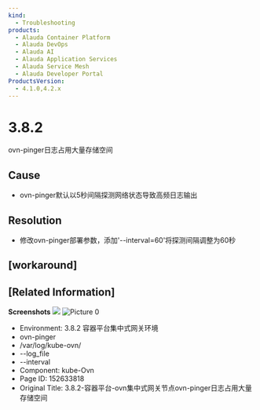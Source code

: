 ```yaml
---
kind:
  - Troubleshooting
products:
  - Alauda Container Platform
  - Alauda DevOps
  - Alauda AI
  - Alauda Application Services
  - Alauda Service Mesh
  - Alauda Developer Portal
ProductsVersion:
  - 4.1.0,4.2.x
---
```

<!-- A type of document that involves encountering a fault, diagnosing it, performing root cause analysis, and providing solutions. -->

# 3.8.2

ovn-pinger日志占用大量存储空间

## Cause
- ovn-pinger默认以5秒间隔探测网络状态导致高频日志输出

## Resolution
- 修改ovn-pinger部署参数，添加'--interval=60'将探测间隔调整为60秒

## [workaround]

## [Related Information]
**Screenshots**
![](https://pro-upload-center.udeskcs.com/tid99781/1688007727_99781_557b1d_ovn.png?Expires=1688201518&OSSAccessKeyId=bPexlr6MCcadDhfu&Signature=9Dhhz1jmdOLIAN22tKzFxl317Xg%3D)
![Picture 0](assets/3-8-2-rong-qi-ping-tai-ovnji-zhong-shi-wang-guan-jie-dian-ovn-pingerri-zhi-zhan/%E4%BC%81%E4%B8%9A%E5%BE%AE%E4%BF%A1%E6%88%AA%E5%9B%BE_16880210428048_1688021644859_ce10h10.png)
- Environment: 3.8.2 容器平台集中式网关环境
- ovn-pinger
- /var/log/kube-ovn/
- --log_file
- --interval
- Component: kube-Ovn
- Page ID: 152633818
- Original Title: 3.8.2-容器平台-ovn集中式网关节点ovn-pinger日志占用大量存储空间
